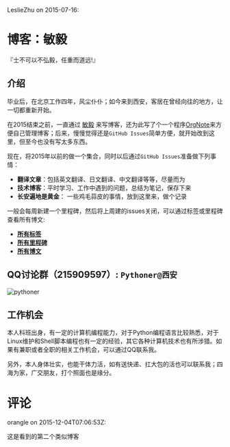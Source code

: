 LeslieZhu on 2015-07-16:


# 博客：敏毅

『士不可以不弘毅，任重而道远!』


## 介绍

毕业后，在北京工作四年，风尘仆仆；如今来到西安，客居在曾经向往的地方，让一切都重新开始。

在2015结束之前，一直通过 [敏毅](http://lesliezhu.github.com/) 来写博客，还为此写了个一个程序[OrgNote](https://github.com/LeslieZhu/OrgNote)来方便自己管理博客；后来，慢慢觉得还是`GitHub Issues`简单方便，就开始改到这里，但至今也没有写太多东西。

现在，将2015年以前的做一个集合，同时以后通过`GitHub Issues`准备做下列事情：

- **翻译文章**：包括英文翻译、日文翻译、中文翻译等等，尽量而为
- **技术博客**：平时学习、工作中遇到的问题，总结为笔记，保存下来
- **长安遍地是黄金**： 一些鸡毛蒜皮的事情，放到这里来，做个记录


一般会每周新建一个里程碑，然后将上周建的issues关闭，可以通过标签或里程碑查看所有博文:

- **[所有标签](https://github.com/LeslieZhu/MinYi/labels)**
- **[所有里程碑](https://github.com/LeslieZhu/MinYi/milestones)**
- **[所有博文](https://github.com/LeslieZhu/MinYi/issues)**


## QQ讨论群（215909597）: `Pythoner@西安`  

![pythoner](https://cloud.githubusercontent.com/assets/2840435/11452481/ceac1704-9623-11e5-9cd8-f5edb5747812.png)


## 工作机会

本人科班出身，有一定的计算机编程能力，对于Python编程语言比较熟悉，对于Linux维护和Shell脚本编程也有一定的经验，其它各种计算机技术也有所涉猎。如果有兼职或者全职的相关工作机会，可以通过QQ联系我。

另外，本人身体壮实，也能干体力活，如有送快递、扛大包的活也可以联系我；四海为家，广交朋友，打个照面也是缘分。



# 评论


orangle on 2015-12-04T07:06:53Z:

 这是看到的第二个类似博客 

